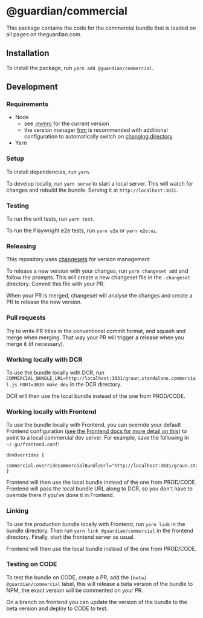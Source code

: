 # @guardian/commercial

This package contains the code for the commercial bundle that is loaded on all pages on theguardian.com.

## Installation

To install the package, run `yarn add @guardian/commercial`.

## Development

### Requirements

-   Node
    -   see [.nvmrc](../.nvmrc) for the current version
    -   the version manager [fnm](https://github.com/Schniz/fnm) is recommended with additional configuration to automatically switch on [changing directory](https://github.com/Schniz/fnm#shell-setup)
-   Yarn

### Setup

To install dependencies, run `yarn`.

To develop locally, run `yarn serve` to start a local server. This will watch for changes and rebuild the bundle. Serving it at `http://localhost:3031`.

### Testing

To run the unit tests, run `yarn test`.

To run the Playwright e2e tests, run `yarn e2e` or `yarn e2e:ui`.

### Releasing

This repository uses [changesets](https://github.com/changesets/changesets) for version management

To release a new version with your changes, run `yarn changeset add` and follow the prompts. This will create a new changeset file in the `.changeset` directory. Commit this file with your PR.

When your PR is merged, changeset will analyse the changes and create a PR to release the new version.

### Pull requests

Try to write PR titles in the conventional commit format, and squash and merge when merging. That way your PR will trigger a release when you merge it (if necessary).

### Working locally with DCR

To use the bundle locally with DCR, run `COMMERCIAL_BUNDLE_URL=http://localhost:3031/graun.standalone.commercial.js PORT=3030 make dev` in the DCR directory.

DCR will then use the local bundle instead of the one from PROD/CODE.

### Working locally with Frontend

To use the bundle locally with Frontend, you can override your default Frontend configuration ([see the Frontend docs for more detail on this](https://github.com/guardian/frontend/blob/038406bb5f876afd139b4747711c76551e8a7add/docs/03-dev-howtos/14-override-default-configuration.md)) to point to a local commercial dev server. For example, save the following in `~/.gu/frontend.conf`:

```
devOverrides {
    commercial.overrideCommercialBundleUrl="http://localhost:3031/graun.standalone.commercial.js"
}
```

Frontend will then use the local bundle instead of the one from PROD/CODE. Frontend will pass the local bundle URL along to DCR, so you don't have to override there if you've done it in Frontend.

### Linking

To use the production bundle locally with Frontend, run `yarn link` in the bundle directory. Then run `yarn link @guardian/commercial` in the frontend directory. Finally, start the frontend server as usual.

Frontend will then use the local bundle instead of the one from PROD/CODE.

### Testing on CODE

To test the bundle on CODE, create a PR, add the `[beta] @guardian/commercial` label, this will release a beta version of the bundle to NPM, the exact version will be commented on your PR.

On a branch on frontend you can update the version of the bundle to the beta version and deploy to CODE to test.

